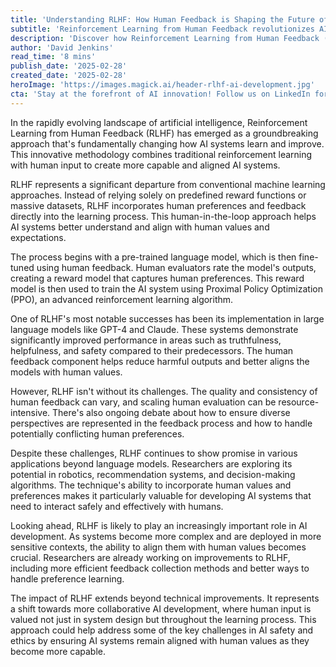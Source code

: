 ```yaml
---
title: 'Understanding RLHF: How Human Feedback is Shaping the Future of AI'
subtitle: 'Reinforcement Learning from Human Feedback revolutionizes AI development'
description: 'Discover how Reinforcement Learning from Human Feedback (RLHF) is revolutionizing AI development by incorporating human preferences directly into machine learning systems. This innovative approach is creating more capable and aligned AI systems, with applications ranging from language models to robotics.'
author: 'David Jenkins'
read_time: '8 mins'
publish_date: '2025-02-28'
created_date: '2025-02-28'
heroImage: 'https://images.magick.ai/header-rlhf-ai-development.jpg'
cta: 'Stay at the forefront of AI innovation! Follow us on LinkedIn for daily updates on breakthrough technologies like RLHF and expert insights into the future of artificial intelligence.'
---
```


In the rapidly evolving landscape of artificial intelligence, Reinforcement Learning from Human Feedback (RLHF) has emerged as a groundbreaking approach that's fundamentally changing how AI systems learn and improve. This innovative methodology combines traditional reinforcement learning with human input to create more capable and aligned AI systems.

RLHF represents a significant departure from conventional machine learning approaches. Instead of relying solely on predefined reward functions or massive datasets, RLHF incorporates human preferences and feedback directly into the learning process. This human-in-the-loop approach helps AI systems better understand and align with human values and expectations.

The process begins with a pre-trained language model, which is then fine-tuned using human feedback. Human evaluators rate the model's outputs, creating a reward model that captures human preferences. This reward model is then used to train the AI system using Proximal Policy Optimization (PPO), an advanced reinforcement learning algorithm.

One of RLHF's most notable successes has been its implementation in large language models like GPT-4 and Claude. These systems demonstrate significantly improved performance in areas such as truthfulness, helpfulness, and safety compared to their predecessors. The human feedback component helps reduce harmful outputs and better aligns the models with human values.

However, RLHF isn't without its challenges. The quality and consistency of human feedback can vary, and scaling human evaluation can be resource-intensive. There's also ongoing debate about how to ensure diverse perspectives are represented in the feedback process and how to handle potentially conflicting human preferences.

Despite these challenges, RLHF continues to show promise in various applications beyond language models. Researchers are exploring its potential in robotics, recommendation systems, and decision-making algorithms. The technique's ability to incorporate human values and preferences makes it particularly valuable for developing AI systems that need to interact safely and effectively with humans.

Looking ahead, RLHF is likely to play an increasingly important role in AI development. As systems become more complex and are deployed in more sensitive contexts, the ability to align them with human values becomes crucial. Researchers are already working on improvements to RLHF, including more efficient feedback collection methods and better ways to handle preference learning.

The impact of RLHF extends beyond technical improvements. It represents a shift towards more collaborative AI development, where human input is valued not just in system design but throughout the learning process. This approach could help address some of the key challenges in AI safety and ethics by ensuring AI systems remain aligned with human values as they become more capable.